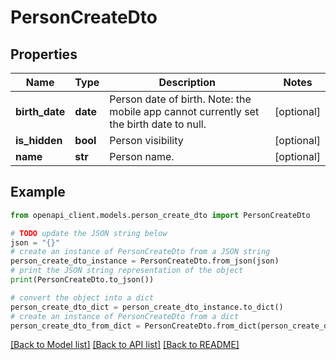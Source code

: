 # PersonCreateDto


## Properties

Name | Type | Description | Notes
------------ | ------------- | ------------- | -------------
**birth_date** | **date** | Person date of birth. Note: the mobile app cannot currently set the birth date to null. | [optional] 
**is_hidden** | **bool** | Person visibility | [optional] 
**name** | **str** | Person name. | [optional] 

## Example

```python
from openapi_client.models.person_create_dto import PersonCreateDto

# TODO update the JSON string below
json = "{}"
# create an instance of PersonCreateDto from a JSON string
person_create_dto_instance = PersonCreateDto.from_json(json)
# print the JSON string representation of the object
print(PersonCreateDto.to_json())

# convert the object into a dict
person_create_dto_dict = person_create_dto_instance.to_dict()
# create an instance of PersonCreateDto from a dict
person_create_dto_from_dict = PersonCreateDto.from_dict(person_create_dto_dict)
```
[[Back to Model list]](../README.md#documentation-for-models) [[Back to API list]](../README.md#documentation-for-api-endpoints) [[Back to README]](../README.md)


